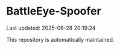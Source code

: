 # BattleEye-Spoofer

Last updated: 2025-06-28 20:19:24

This repository is automatically maintained.
